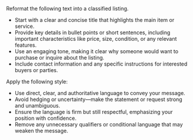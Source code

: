 Reformat the following text into a classified listing.  
- Start with a clear and concise title that highlights the main item or service.  
- Provide key details in bullet points or short sentences, including important characteristics like price, size, condition, or any relevant features.  
- Use an engaging tone, making it clear why someone would want to purchase or inquire about the listing.  
- Include contact information and any specific instructions for interested buyers or parties.


Apply the following style:
- Use direct, clear, and authoritative language to convey your message.  
- Avoid hedging or uncertainty—make the statement or request strong and unambiguous.  
- Ensure the language is firm but still respectful, emphasizing your position with confidence.  
- Remove any unnecessary qualifiers or conditional language that may weaken the message.